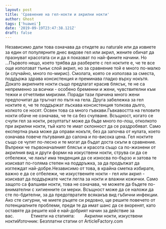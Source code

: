 ```yaml
---
layout: post
title: 'Сравнение на гел-нокти и акрилни нокти'
author: Ghost
tags: ['huawei']
date: '2019-09-19T23:47:38.121Z'
draft: false
---
```


Независимо дали това означава да отидете au naturale или да извиете за един от популярните днес видове гел или акрил, жените обичат да празнуват красотата си и да я показват по най-фините начини. Но ...Първото нещо, което трябва да разберете с гел ноктите е, че те все още използват тънък слой акрил, но за сравнение той е много по-малко (и случайно, много по-мирис). Смолата, която се използва за сместа, поддържа здрава консистенция и преминава гладко върху нокътя. Докато акрилните нокти също предлагат красив блясък, те не са непременно за всички - особено бременни и жени, чувствителни към тежки и отчетливи миризми. Поради тази причина много жени предпочитат да тръгнат по пътя на гела. Друга забележка за гел ноктите е, че те поддържат лъскава консистенция толкова дълго, колкото се носят. Освен това са много гъвкави.Гъвкавостта на геловите нокти обаче не означава, че те са без счупване. Всъщност, когато се счупи гел за нокти, резултатът може да бъде много по-лош, отколкото при акрилни нокти, тъй като те имат склонност да се раздробяват. Само експертна ръка може да оправи нокътя, без да започва от нулата, което означава повече пътувания до салона и по-висока цена. Гел ноктите също се чупят по-лесно и те могат да бъдат доста скъпи в сравнение. Въпреки че първоначалният блясък и красота също са по-жизнени от акрилния вид и други форми на изкуствени нокти, струва си да се отбележи, че лакът има тенденция да се износва по-бързо и затова те изискват по-голяма степен на поддръжка, за да продължат да изглеждат най-добре.Независимо от това, в крайна сметка избирате, важно е да се отбележи, че изкуствените нокти - гел или акрил - изискват да поддържате чисти легла за нокти и влажни кожички. Само защото са фалшиви нокти, това не означава, че можете да бъдете по-внимателни с хигиенните си мерки. Всъщност може да се наложи да сте по-бдителни, за да предотвратите всякакъв вид гъбични инфекции. Ако сте сигурни, че миете ръцете си редовно, ще решите повечето от потенциалните проблеми, преди те да имат шанс да се вкоренят, като оставяте да решите кой е най-добрият начин за действие за вас.              Етикети на статията:        Акрилни нокти, изкуствени ноктиИзточник: Безплатни статии от ArticleFactory.com
